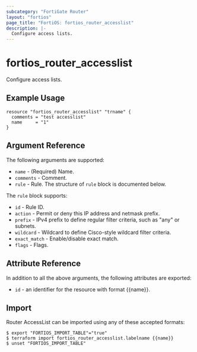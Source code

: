 ```yaml
---
subcategory: "FortiGate Router"
layout: "fortios"
page_title: "FortiOS: fortios_router_accesslist"
description: |-
  Configure access lists.
---
```


# fortios_router_accesslist
Configure access lists.

## Example Usage

```hcl
resource "fortios_router_accesslist" "trname" {
  comments = "test accesslist"
  name     = "1"
}
```

## Argument Reference

The following arguments are supported:

* `name` - (Required) Name.
* `comments` - Comment.
* `rule` - Rule. The structure of `rule` block is documented below.

The `rule` block supports:

* `id` - Rule ID.
* `action` - Permit or deny this IP address and netmask prefix.
* `prefix` - IPv4 prefix to define regular filter criteria, such as "any" or subnets.
* `wildcard` - Wildcard to define Cisco-style wildcard filter criteria.
* `exact_match` - Enable/disable exact match.
* `flags` - Flags.


## Attribute Reference

In addition to all the above arguments, the following attributes are exported:
* `id` - an identifier for the resource with format {{name}}.

## Import

Router AccessList can be imported using any of these accepted formats:
```
$ export "FORTIOS_IMPORT_TABLE"="true"
$ terraform import fortios_router_accesslist.labelname {{name}}
$ unset "FORTIOS_IMPORT_TABLE"
```
